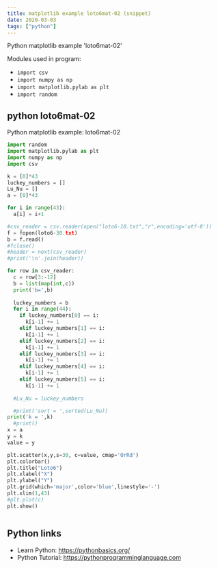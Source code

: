 ```yaml
---
title: matplotlib example loto6mat-02 (snippet)
date: 2020-03-03
tags: ["python"]
---
```

Python matplotlib example 'loto6mat-02'


Modules used in program: 
* `import csv`
* `import numpy as np`
* `import matplotlib.pylab as plt`
* `import random`

## python loto6mat-02

Python matplotlib example: loto6mat-02

```python
import random
import matplotlib.pylab as plt
import numpy as np
import csv

k = [0]*43
luckey_numbers = []
Lu_Nu = []
a = [0]*43

for i in range(43):
  a[i] = i+1

#csv_reader = csv.reader(open("loto6-10.txt","r",encoding='utf-8'))
f = fopen(loto6-30.txt)
b = f.read()
#fclose()
#header = next(csv_reader)
#print('\n'.join(header))

for row in csv_reader:
  c = row[3:-12]
  b = list(map(int,c))
  print('b=',b)
  
  luckey_numbers = b
  for i in range(44):
    if luckey_numbers[0] == i:
      k[i-1] += 1
    elif luckey_numbers[1] == i:
      k[i-1] += 1
    elif luckey_numbers[2] == i:
      k[i-1] += 1
    elif luckey_numbers[3] == i:
      k[i-1] += 1
    elif luckey_numbers[4] == i:
      k[i-1] += 1
    elif luckey_numbers[5] == i:
      k[i-1] += 1
  
  #Lu_Nu = luckey_numbers

  #print('sort = ',sorted(Lu_Nu))
print('k = ',k)
  #print()
x = a
y = k
value = y

plt.scatter(x,y,s=30, c=value, cmap='OrRd')
plt.colorbar()
plt.title("Loto6")
plt.xlabel("X")
plt.ylabel("Y")
plt.grid(which='major',color='blue',linestyle='-')
plt.xlim(1,43)
#plt.plot(c)
plt.show()



```

## Python links

- Learn Python: https://pythonbasics.org/
- Python Tutorial: https://pythonprogramminglanguage.com
